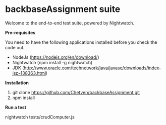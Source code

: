 
# backbaseAssignment suite

Welcome to the end-to-end test suite, powered by Nightwatch.

**Pre-requisites**

You need to have the following applications installed before you check the code out.
* NodeJs (https://nodejs.org/en/download/)
* Nightwatch (npm install -g nightwatch)
* JDK (http://www.oracle.com/technetwork/java/javase/downloads/index-jsp-138363.html)

**Installation**

1. git clone https://github.com/Chetven/backbaseAssignment.git
1. npm install 

**Run a test**

nightwatch tests/crudComputer.js 